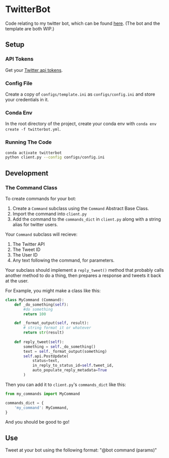 # TwitterBot
Code relating to my twitter bot, which can be found [here](https://twitter.com/WhatDoITweetBot). (The bot and the template are both WIP.)

## Setup
### API Tokens
Get your [Twitter api tokens](https://developer.twitter.com/en/support/twitter-api).
### Config File
Create a copy of `configs/template.ini` as `configs/config.ini` and store your credentials in it.
### Conda Env
In the root directory of the project, create your conda env with `conda env create -f twitterbot.yml`.

### Running The Code
```bash
conda activate twitterbot
python client.py --config configs/config.ini
```

## Development
### The Command Class
To create commands for your bot:
1. Create a `Command` subclass using the `Command` Abstract Base Class.
2. Import the command into `client.py`
3. Add the command to the `commands_dict` in `client.py` along with a string alias for twitter users.

Your `Command` subclass will recieve:
1. The Twitter API
2. The Tweet ID
3. The User ID
4. Any text following the command, for parameters.

Your subclass should implement a `reply_tweet()` method that probably calls another method to do a thing, then prepares a response and tweets it back at the user.

For Example, you might make a class like this:

```python
class MyCommand (Command):
    def _do_something(self):
        #do something
        return 100

    def _format_output(self, result):
        # string format it or whatever
        return str(result)
    
    def reply_tweet(self):
        something = self._do_something()
        text = self._format_output(something)
        self.api.PostUpdate(
            status=text, 
            in_reply_to_status_id=self.tweet_id, 
            auto_populate_reply_metadata=True
        )
```

Then you can add it to `client.py`'s `commands_dict` like this:
```python
from my_commands import MyCommand

commands_dict = {
    'my_command': MyCommand,
}

```
And you should be good to go!
## Use
Tweet at your bot using the following format: "@bot command (params)"

